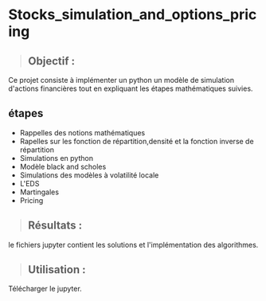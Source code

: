# Stocks_simulation_and_options_pricing

> ## Objectif :
Ce projet consiste à implémenter un python un modèle de simulation d'actions financières tout en expliquant les étapes mathématiques suivies.</br>
## étapes
- Rappelles des notions mathématiques
- Rapelles sur les fonction de répartition,densité et la fonction inverse de répartition
- Simulations en python
- Modèle black and scholes
- Simulations des modèles à volatilité locale 
- L'EDS
- Martingales
- Pricing

> ## Résultats :
le fichiers jupyter contient les solutions et l'implémentation des algorithmes.

> ## Utilisation :
Télécharger le jupyter.
